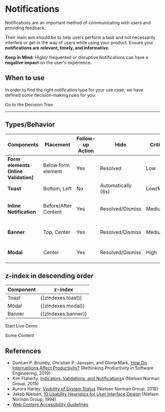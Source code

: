 # Notifications

Notifications are an important method of communicating with users and providing feedback.

Their main aim should be to help users perform a task and not necessarily interfere or get in the way of users while
using your product. Ensure your **notifications are relevant, timely, and informative.**

**Keep in Mind:** Highly frequented or disruptive Notifications can have a **negative impact** on the user's experience.

<TableOfContents></TableOfContents>

## When to use

In order to find the right notification type for your use case, we have defined some decision-making rules for you:

<p-link href="patterns/notifications/decision-tree" variant="primary">Go to the Decision Tree</p-link>

---

## Types/Behavior

| Components                            | Placement            | Follow-up Action | Hide               | Criticality | States                           |
| ------------------------------------- | -------------------- | ---------------- | ------------------ | ----------- | -------------------------------- |
| **Form elements (Inline Validation)** | Below form element   | Yes              | Resolved           | Low         | Success, Error                   |
| **Toast**                             | Bottom, Left         | No               | Automatically (6s) | Low/Medium  | Neutral, Success                 |
| **Inline Notification**               | Before/After Content | Yes              | Resolved/Dismiss   | Medium      | Neutral, Success, Warning, Error |
| **Banner**                            | Top, Center          | Yes              | Resolved/Dismiss   | Medium/High | Neutral, Warning, Error          |
| **Modal**                             | Center               | Yes              | Resolved/Dismiss   | High        | Neutral, Warning, Error          |

## z-index in descending order

| Component | z-index             |
| --------- | ------------------- |
| Toast     | {{zIndexes.toast}}  |
| Modal     | {{zIndexes.modal}}  |
| Banner    | {{zIndexes.banner}} |

<p-button v-on:click="startDemo()">Start Live Demo</p-button>

<!-- shared across playgrounds -->

<p-toast ref="toast"></p-toast>

<div>  
  <p-modal ref="modal" heading="Some Heading" :open="isModalOpen">
    <p-text>Some Content</p-text>
  </p-modal>
</div>

## References

- Duncan P. Brumby, Christian P. Janssen, and Gloria Mark,
  [How Do Interruptions Affect Productivity?](https://link.springer.com/chapter/10.1007/978-1-4842-4221-6_9) (Rethinking
  Productivity in Software Engineering, 2019)
- Kim Flaherty,
  [Indicators, Validations, and Notifications](https://www.nngroup.com/articles/indicators-validations-notifications/)s
  (Nielsen Norman Group, 2015)
- Aurora Harley, [Visibility of System Status](https://www.nngroup.com/articles/visibility-system-status/) (Nielsen
  Norman Group, 2018)
- Jakob Nielsen,
  [10 Usability Heuristics for User Interface Design](https://www.nngroup.com/articles/ten-usability-heuristics/)
  (Nielsen Norman Group, 1994)
- [Web Content Accessibility Guidelines](https://www.w3.org/WAI/standards-guidelines/wcag/)

<script lang="ts">
import Vue from 'vue';
import Component from 'vue-class-component';
import { BANNER_Z_INDEX, MODAL_Z_INDEX, TOAST_Z_INDEX } from '@porsche-design-system/components/src/constants';

@Component
export default class Code extends Vue {
  isModalOpen = false;
  isBannerOpen = false;
  toastCounter = 1;

  zIndexes = {
    toast: TOAST_Z_INDEX,
    modal: MODAL_Z_INDEX,
    banner: BANNER_Z_INDEX,
  };

  mounted() {
    this.$refs.modal.addEventListener('close', () => this.isModalOpen = false);
  }

  startDemo() {
    this.$refs.toast.addMessage({ text: `Some message ${this.toastCounter}`});
    this.toastCounter++;
    this.isModalOpen = true;
    if(!this.isBannerOpen){    
      this.openBanner();
    }
  };

  openBanner() {
    const el = document.createElement('p-banner'); 
    el.innerHTML = `
      <span slot="title">Some banner title</span>
      <span slot="description">Some banner description.</span>
    `;
    document.getElementById('app').append(el);

    this.isBannerOpen = true;
    el.open = true;

    el.addEventListener('dismiss', () => {
      this.isBannerOpen = false;
      el.open = false;
    });
  };
}
</script>
